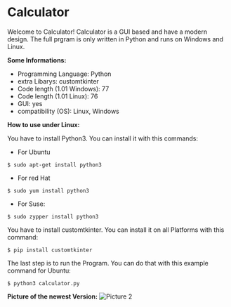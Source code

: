 # Calculator

Welcome to Calculator! Calculator is a GUI based and have a modern design. The full prgram is only written in Python and runs on Windows and Linux.

**Some Informations:**

- Programming Language: Python
- extra Libarys: customtkinter
- Code length (1.01 Windows): 77
- Code length (1.01 Linux): 76 
- GUI: yes
- compatibility (OS): Linux, Windows

**How to use under Linux:**

You have to install Python3. You can install it with this commands:

- For Ubuntu
```
$ sudo apt-get install python3
```

- For red Hat
```
$ sudo yum install python3
```

- For Suse:
```
$ sudo zypper install python3
```

You have to install customtkinter. You can install it on all Platforms with this command:

```
$ pip install customtkinter
```

The last step is to run the Program. You can do that with this example command for Ubuntu:
```
$ python3 calculator.py
```

**Picture of the newest Version:**
![Picture 2](https://raw.githubusercontent.com/zlElo/Calculator/main/Calculator/pictures/picture%202.png)
